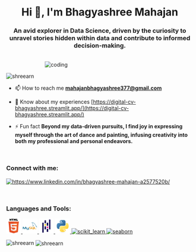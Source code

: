 
<h1 align="center">Hi 👋, I'm Bhagyashree Mahajan</h1>
<h3 align="center">An avid explorer in Data Science, driven by the curiosity to unravel stories hidden within data and contribute to informed decision-making.</h3>
<br>
<img align="right" alt="coding" width="400" src="https://camo.githubusercontent.com/78c5707b2fffc71fe2a0faf29d4bd5169a6c6131247a4c61ea01cd19744e8313/68747470733a2f2f63646e622e61727473746174696f6e2e636f6d2f702f6173736574732f696d616765732f696d616765732f3032382f3939312f3939392f6f726967696e616c2f616e6e612d68617672796c79756b682d2e6769663f31353936313235313132">
<br>
<p align="left"> <img src="https://komarev.com/ghpvc/?username=shreearn&label=Profile%20views&color=0e75b6&style=flat" alt="shreearn" /> </p>

- 📫 How to reach me **mahajanbhagyashree377@gmail.com**

- 📄 Know about my experiences [https://digital-cv-bhagyashree.streamlit.app/](https://digital-cv-bhagyashree.streamlit.app/)

- ⚡ Fun fact **Beyond my data-driven pursuits, I find joy in expressing myself through the art of dance and painting, infusing creativity into both my professional and personal endeavors.**
<br>
<h3 align="left">Connect with me:</h3>
<p align="left">
<a href="https://linkedin.com/in/https://www.linkedin.com/in/bhagyashree-mahajan-a2577520b/" target="blank"><img align="center" src="https://raw.githubusercontent.com/rahuldkjain/github-profile-readme-generator/master/src/images/icons/Social/linked-in-alt.svg" alt="https://www.linkedin.com/in/bhagyashree-mahajan-a2577520b/" height="30" width="40" /></a>
</p>
<br>
<h3 align="left">Languages and Tools:</h3>
<p align="left"> <a href="https://www.w3.org/html/" target="_blank" rel="noreferrer"> <img src="https://raw.githubusercontent.com/devicons/devicon/master/icons/html5/html5-original-wordmark.svg" alt="html5" width="40" height="40"/> </a> <a href="https://www.mysql.com/" target="_blank" rel="noreferrer"> <img src="https://raw.githubusercontent.com/devicons/devicon/master/icons/mysql/mysql-original-wordmark.svg" alt="mysql" width="40" height="40"/> </a> <a href="https://pandas.pydata.org/" target="_blank" rel="noreferrer"> <img src="https://raw.githubusercontent.com/devicons/devicon/2ae2a900d2f041da66e950e4d48052658d850630/icons/pandas/pandas-original.svg" alt="pandas" width="40" height="40"/> </a> <a href="https://www.python.org" target="_blank" rel="noreferrer"> <img src="https://raw.githubusercontent.com/devicons/devicon/master/icons/python/python-original.svg" alt="python" width="40" height="40"/> </a> <a href="https://scikit-learn.org/" target="_blank" rel="noreferrer"> <img src="https://upload.wikimedia.org/wikipedia/commons/0/05/Scikit_learn_logo_small.svg" alt="scikit_learn" width="40" height="40"/> </a> <a href="https://seaborn.pydata.org/" target="_blank" rel="noreferrer"> <img src="https://seaborn.pydata.org/_images/logo-mark-lightbg.svg" alt="seaborn" width="40" height="40"/> </a> </p>

<p><img align="left" src="https://github-readme-stats.vercel.app/api/top-langs?username=shreearn&show_icons=true&locale=en&layout=compact" alt="shreearn" /></p>

<p>&nbsp;<img align="center" src="https://github-readme-stats.vercel.app/api?username=shreearn&show_icons=true&locale=en" alt="shreearn" /></p>

